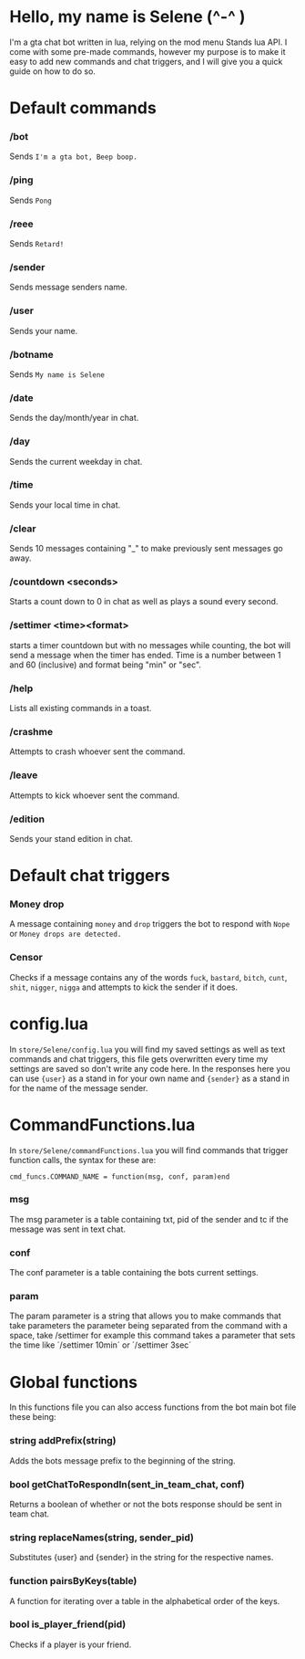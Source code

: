 # Hello, my name is Selene (\^-^ )

I'm a gta chat bot written in lua, relying on the mod menu Stands lua API. I come with some pre-made commands, however my purpose is to make it easy to add new commands and chat triggers, and I will give you a quick guide on how to do so.

# Default commands

### /bot
Sends `I'm a gta bot, Beep boop.`

### /ping
Sends `Pong`

### /reee
Sends `Retard!`

### /sender
Sends message senders name.

### /user
Sends your name.

### /botname
Sends `My name is Selene`

### /date
Sends the day/month/year in chat.

### /day
Sends the current weekday in chat.

### /time
Sends your local time in chat.

### /clear
Sends 10 messages containing "_" to make previously sent messages go away.

### /countdown <seconds\>
Starts a count down to 0 in chat as well as plays a sound every second.

### /settimer <time\><format\>
starts a timer countdown but with no messages while counting, the bot will send a message when the timer has ended. Time is a number between 1 and 60 (inclusive) and format being "min" or "sec".

### /help
Lists all existing commands in a toast.

### /crashme
Attempts to crash whoever sent the command.

### /leave
Attempts to kick whoever sent the command.

### /edition
Sends your stand edition in chat.

# Default chat triggers

### Money drop
A message containing `money` and `drop` triggers the bot to respond with `Nope` or `Money drops are detected.`

### Censor
Checks if a message contains any of the words `fuck`, `bastard`, `bitch`, `cunt`, `shit`, `nigger`, `nigga` and attempts to kick the sender if it does.

# config.lua

In `store/Selene/config.lua` you will find my saved settings as well as text commands and chat triggers, this file gets overwritten every time my settings are saved so don't write any code here. In the responses here you can use `{user}` as a stand in for your own name and `{sender}` as a stand in for the name of the message sender.

# CommandFunctions.lua

In `store/Selene/commandFunctions.lua` you will find commands that trigger function calls, the syntax for these are:

`cmd_funcs.COMMAND_NAME = function(msg, conf, param)end`

### msg
The msg parameter is a table containing txt, pid of the sender and tc if the message was sent in text chat.

### conf
The conf parameter is a table containing the bots current settings.

### param
The param parameter is a string that allows you to make commands that take parameters the parameter being separated from the command with a space, take /settimer for example this command takes a parameter that sets the time like ´/settimer 10min´ or ´/settimer 3sec´

# Global functions

In this functions file you can also access functions from the bot main bot file these being:


### string addPrefix(string)
Adds the bots message prefix to the beginning of the string.

### bool getChatToRespondIn(sent_in_team_chat, conf)
Returns a boolean of whether or not the bots response should be sent in team chat.

### string replaceNames(string, sender_pid)
Substitutes {user} and {sender} in the string for the respective names.

### function pairsByKeys(table)
A function for iterating over a table in the alphabetical order of the keys.

### bool is_player_friend(pid)
Checks if a player is your friend.
